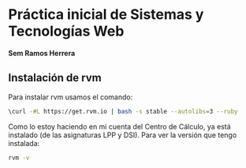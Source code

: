 Práctica inicial de Sistemas y Tecnologías Web
=============

**Sem Ramos Herrera**

Instalación de rvm
--

Para instalar rvm usamos el comando:
```sh
\curl -#L https://get.rvm.io | bash -s stable --autolibs=3 --ruby
```
Como lo estoy haciendo en mi cuenta del Centro de Cálculo, ya está instalado (de las asignaturas LPP y DSI). Para ver la versión que tengo instalada:
```sh
rvm -v
```
